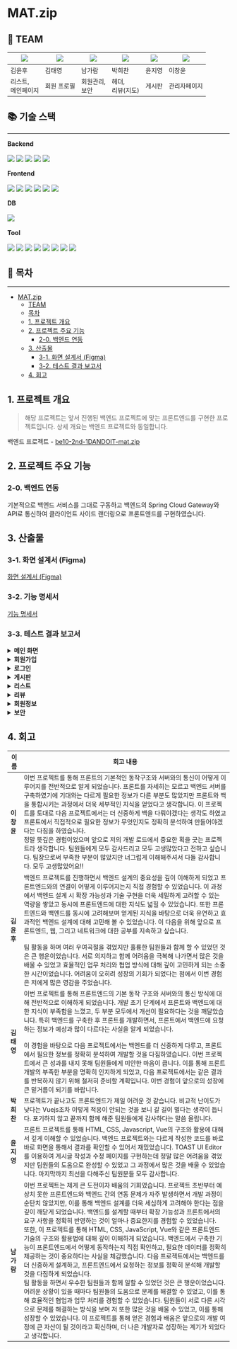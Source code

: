# MAT.zip

## 👥 TEAM
| [![](https://avatars.githubusercontent.com/u/74580387)](https://github.com/WhooGeek) | [![](https://avatars.githubusercontent.com/u/136975414)](https://github.com/wildcat222) | [![](https://avatars.githubusercontent.com/u/134343781)](https://github.com/catnine11) | [![](https://avatars.githubusercontent.com/u/115945994)](https://github.com/hcbak) | [![](https://avatars.githubusercontent.com/u/173458380)](https://github.com/JIYOUNG-22) | [![](https://avatars.githubusercontent.com/u/138023884)](https://github.com/leebackcoding) |
|----------|----------|----------|----------|----------|---------|
| 김윤후  | 김태영  | 남가람  | 박희찬 | 윤지영 | 이창윤 |
| 리스트,<br/>메인페이지| 회원 프로필 | 회원관리,<br>보안  | 헤더,<br/> 리뷰(지도) | 게시판  | 관리자페이지 |

## 📚 기술 스택

-----------

<p><strong>Backend <br></strong>
<br>
  <img src="https://img.shields.io/badge/java-007396?style=for-the-badge&logo=java&logoColor=white">
  <img src="https://img.shields.io/badge/springboot-6DB33F?style=for-the-badge&logo=springboot&logoColor=white">
  <img src="https://img.shields.io/badge/spring data JPA-6DB33F?style=for-the-badge&logo=hibernate&logoColor=white">
  <img src="https://img.shields.io/badge/spring%20security-6DB33F?style=for-the-badge&logo=springsecurity&logoColor=white">
  <img src="https://img.shields.io/badge/mybatis-E9572B?style=for-the-badge&logo=&logoColor=white">
</p>

<p><strong>Frontend <br></strong>
<br>
  <img src="https://img.shields.io/badge/html5-E34F26?style=for-the-badge&logo=html5&logoColor=white"> 
  <img src="https://img.shields.io/badge/css-1572B6?style=for-the-badge&logo=css3&logoColor=white"> 
  <img src="https://img.shields.io/badge/javascript-F7DF1E?style=for-the-badge&logo=javascript&logoColor=black">
  <img src="https://img.shields.io/badge/vue.js-4FC08D?style=for-the-badge&logo=vue.js&logoColor=white"> 
  <img src="https://img.shields.io/badge/bootstrap-7952B3?style=for-the-badge&logo=bootstrap&logoColor=white">
  <img src="https://img.shields.io/badge/pinia-FFD300?style=for-the-badge&logo=pinia&logoColor=black">
</p>

<p><strong>DB <br></strong>
<br>
  <img src="https://img.shields.io/badge/mariadb-4479A1?style=for-the-badge&logo=mariadb&logoColor=white">
</p>

<p><strong>Tool <br></strong>
<br>
  <img src="https://img.shields.io/badge/github-181717?style=for-the-badge&logo=github&logoColor=white">
  <img src="https://img.shields.io/badge/figma-F24E1E?style=for-the-badge&logo=figma&logoColor=white">
  <img src="https://img.shields.io/badge/gradle-02303A?style=for-the-badge&logo=gradle&logoColor=white">
  <img src="https://img.shields.io/badge/junit5-25A162?style=for-the-badge&logo=junit5&logoColor=white">
  <img src="https://img.shields.io/badge/google%20sheets-34A853?style=for-the-badge&logo=google-sheets&logoColor=white">
  <img src="https://img.shields.io/badge/discord-5865F2?style=for-the-badge&logo=discord&logoColor=white">
  <img src="https://img.shields.io/badge/notion-000000?style=for-the-badge&logo=notion&logoColor=white">
  <img src="https://img.shields.io/badge/swagger-85EA2D?style=for-the-badge&logo=swagger&logoColor=black">
</p>



## 📄 목차

-----------
- [MAT.zip](#matzip)
  - [TEAM](#team)
  - [목차](#목차)
  - [1. 프로젝트 개요](#1-프로젝트-개요)
  - [2. 프로젝트 주요 기능](#2-프로젝트-주요-기능)
    - [2-0. 백엔드 연동](#2-0-백엔드-연동)
  - [3. 산출물](#3-산출물)
    - [3-1. 화면 설계서 (Figma)](#3-1-화면-설계서-figma)
    - [3-2. 테스트 결과 보고서](#3-2-테스트-결과-보고서)
  - [4. 회고](#4-회고)

## 1. 프로젝트 개요
> 해당 프로젝트는 앞서 진행된 백엔드 프로젝트에 맞는 프론트엔드를 구현한 프로젝트입니다.
> 상세 개요는 백엔드 프로젝트와 동일합니다.

백엔드 프로젝트 - [be10-2nd-1DANDOIT-mat.zip](https://github.com/beyond-sw-camp/be10-2nd-1DANDOIT-mat.zip)

## 2. 프로젝트 주요 기능
### 2-0. 백엔드 연동
기본적으로 백엔드 서비스를 그대로 구동하고 백엔드의 Spring Cloud Gateway와 API로 통신하여 클라이언트 사이드 랜더링으로 프론트엔드를 구현하였습니다.

## 3. 산출물

### 3-1. 화면 설계서 (Figma)

[화면 설계서 (Figma)](https://www.figma.com/design/RRkdSm2kuC2M1eGboUZl5M/MAT.ZIP?node-id=0-1&node-type=canvas&t=A4BxdscJTxuUAjuZ-0)

### 3-2. 기능 명세서

[기능 명세서](https://docs.google.com/spreadsheets/d/e/2PACX-1vQuoSdRuUtVxppUKq-hhxCnWca3t8VJ5ALB-8JETGNk6d0e0Kp7uCAlL-uDPcyGzY7nbvBjtSPW8Z8g/pubhtml?gid=1481795989&single=true)


### 3-3. 테스트 결과 보고서

<details>
  <summary><strong> 메인 화면 </strong></summary>
  <h4> - 메인화면 </h4>

![메인화면](assets/gifs/main/MainHome.gif)

  <h4> - 메인화면 -> 리스트 </h4>

![MainHome-List.gif](assets/gifs/main/MainHome-List.gif)

  <h4> - 메인화면 -> 전체 리스트 </h4>

![MainHome-ListAll.gif](assets/gifs/main/MainHome-ListAll.gif)

  <h4> - 메인화면 -> 게시판 </h4>

![MainHome-Post.gif](assets/gifs/main/MainHome-Post.gif)

  <h4> - 메인화면 -> 게시판 리스트 </h4>

![MainHome-PostList.gif](assets/gifs/main/MainHome-PostList.gif)
</details>

<details>
  <summary><strong> 회원가입 </strong></summary>
  <h4> - 회원가입 - 이메일인증 </h4>

  ![이메일인증](assets/gifs/auth/register_sendemail.gif)

  <h4> - 회원가입 </h4>

  ![회원가입](assets/gifs/auth/register.gif)
</details>

<details>
  <summary><strong> 로그인 </strong></summary>
  <h4> - 로그인 </h4>

![login](assets/gifs/auth/login2.gif)

  <h4> - 로그아웃 </h4>

![logout](assets/gifs/auth/logout2.gif)

  <h4> - 이메일 찾기 </h4>

![findEmail](assets/gifs/auth/findEmail.gif)

  <h4> - 비밀번호 찾기 </h4>

![findPassword](assets/gifs/auth/findPassword.gif)

  <h4> - 비밀번호 재설정 </h4>

![resetPassword](assets/gifs/auth/resetPassword.gif)

</details>

<details>
  <summary><strong> 게시판 </strong></summary>
  <h4> - 게시글 등록 </h4>

![게시글등록](assets/gifs/post/RegistPost1.gif)
![게시글등록](assets/gifs/post/RegistPost2.gif)
![게시글등록](assets/gifs/post/RegistPost3.gif)

  <h4> - 게시글 수정 </h4>

![게시글수정](assets/gifs/post/EditPost.gif)

  <h4> - 게시글 삭제 </h4>

![게시글삭제](assets/gifs/post/DeletePost.gif)

  <h4> - 댓글 등록 </h4>

![댓글등록](assets/gifs/post/RegistComment.gif)

  <h4> - 게시판 카테고리별 게시글 조회 </h4>

![게시판카테고리](assets/gifs/post/CategoryPost.gif)

  <h4> - 전체 게시글 조회 및 검색 </h4>

![게시글검색](assets/gifs/post/SearchPost.gif)


</details>

<details>
<summary><strong>리스트</strong></summary>

  <h4> - 리스트 생성 </h4>

  ![ListCreate.gif](assets/gifs/list/ListCreate.gif)

  <h4> - 리스트 댓글 등록 </h4>

  ![List-Comment.gif](assets/gifs/list/List-Comment.gif)

  <h4> - 리스트 맛집 가져오기 </h4>
  
  ![List-GetMatzip.gif](assets/gifs/list/List-GetMatzip.gif)
  
  <h4> - 리스트 -> 유저 리스트 목록 </h4>
  
  ![List-Lists.gif](assets/gifs/list/List-Lists.gif)
  
  <h4> - 전체 리스트 -> 리스트 상세조회 </h4>
  
  ![ListAll-ListDetail.gif](assets/gifs/list/ListAll-ListDetail.gif)

</details>

<details>
<summary><strong>리뷰</strong></summary>

  <h4> - 리뷰 맵 조회 </h4>

  ![ListCreate.gif](assets/gifs/review/review_playmap.gif)

  <h4> - 리뷰 조회 </h4>

  ![List-Comment.gif](assets/gifs/review/review_restaurant_review.gif)

  <h4> - 리뷰 작성 </h4>
  
  ![List-GetMatzip.gif](assets/gifs/review/review_review_write.gif)

</details>

<details>
<summary><strong>회원정보</strong></summary>

  <h4> - 비밀번호 수정 </h4>

![changePassword](assets/gifs/userInfo/changePassword.gif)

<h4> - 회원정보 수정 </h4>

![updateUserInfo](assets/gifs/userInfo/updateUserInfo2.gif)

  <h4> - 회원 탈퇴 </h4>

![deleteUserInfo](assets/gifs/userInfo/deleteUserInfo2.gif)

</details>

<details>
<summary><strong>보안</strong></summary>

  <h4> - 비회원 접근 거부 </h4>

![changePassword](assets/gifs/security/accessSecurity1_nonmember.gif)

  <h4> - 회원 접근 거부 </h4>

![changePassword](assets/gifs/security/accessSecurity2_member.gif)

  <h4> - 회원 접근 거부 : 관리자페이지 </h4>

![changePassword](assets/gifs/security/accessSecurity4_adminpage.gif)

  <h4> - 약관 미동의 시 회원가입 불가 </h4>

![changePassword](assets/gifs/security/accessSecurity3_term.gif)

</details>

## 4. 회고


| 이름      | 회고 내용                                                                                                                                                                                                                                                                                                                                                                                                                                                                                                            |
|---------|------------------------------------------------------------------------------------------------------------------------------------------------------------------------------------------------------------------------------------------------------------------------------------------------------------------------------------------------------------------------------------------------------------------------------------------------------------------------------------------------------------------|
| **이창윤** | 이번 프로젝트를 통해 프론트의 기본적인 동작구조와 서버와의 통신이 어떻게 이루어지를 전반적으로 알게 되었습니다. 프론트를 자세히는 모르고 백엔드 서버를 구축하였기에 기대와는 다르게 필요한 정보가 다른 부분도 많았지만 프론트와 백을 통합시키는 과정에서 더욱 세부적인 지식을 얻었다고 생각합니다. 이 프로젝트를 토대로 다음 프로젝트에서는 더 신중하게 백을 다뤄야겠다는 생각도 하였고 프론트에서 직접적으로 필요한 정보가 무엇인지도 정확히 분석하여 만들어야겠다는 다짐을 하였습니다.<br/> 정말 뜻깊은 경험이었으며 앞으로 저의 개발 로드에서 중요한 획을 긋는 프로젝트라 생각합니다. 팀원들에게 모두 감사드리고 모두 고생많았다고 전하고 싶습니다. 팀장으로써 부족한 부분이 많았지만 너그럽게 이해해주셔서 다들 감사합니다. 모두 고생많았어요!!                                                                                       |
| **김윤후** | 백엔드 프로젝트를 진행하면서 백엔드 설계의 중요성을 깊이 이해하게 되었고 프론트엔드와의 연결이 어떻게 이루어지는지 직접 경험할 수 있었습니다. 이 과정에서 백엔드 설계 시 확장 가능성과 기술 구현을 더욱 세밀하게 고려할 수 있는 역량을 쌓았고 동시에 프론트엔드에 대한 지식도 넓힐 수 있었습니다. 또한 프론트엔드와 백엔드를 동시에 고려해보며 얻게된 지식을 바탕으로 더욱 유연하고 효과적인 백엔드 설계에 대해 고민해 볼 수 있었습니다. 이 다음을 위해 앞으로 프론트엔드, 웹, 그리고 네트워크에 대한 공부를 지속하고 싶습니다. <br/><br/>팀 활동을 하며 여러 우여곡절을 겪었지만 훌륭한 팀원들과 함께 할 수 있었던 것은 큰 행운이었습니다. 서로 의지하고 함께 어려움을 극복해 나가면서 많은 것을 배울 수 있었고 효율적인 업무 처리와 협업 방식에 대해 깊이 고민하게 되는 소중한 시간이었습니다. 어려움이 오히려 성장의 기회가 되었다는 점에서 이번 경험은 저에게 많은 영감을 주었습니다. |
| **김태영** | 이번 프로젝트를 통해 프론트엔드의 기본 동작 구조와 서버와의 통신 방식에 대해 전반적으로 이해하게 되었습니다. 개발 초기 단계에서 프론트와 백엔드에 대한 지식이 부족함을 느꼈고, 두 부분 모두에서 개선이 필요하다는 것을 깨달았습니다. 특히 백엔드를 구축한 후 프론트를 개발하면서, 프론트에서 백엔드에 요청하는 정보가 예상과 많이 다르다는 사실을 알게 되었습니다. <br><br> 이 경험을 바탕으로 다음 프로젝트에서는 백엔드를 더 신중하게 다루고, 프론트에서 필요한 정보를 정확히 분석하여 개발할 것을 다짐하였습니다. 이번 프로젝트에서 큰 성과를 내지 못해 팀원들에게 미안한 마음이 큽니다. 이를 통해 프론트 개발의 부족한 부분을 명확히 인지하게 되었고, 다음 프로젝트에서는 같은 결과를 반복하지 않기 위해 철저히 준비할 계획입니다. 이번 경험이 앞으로의 성장에 큰 밑거름이 되기를 바랍니다.                                                      |
| **박희찬** | 프로젝트가 끝나고도 프론트엔드가 제일 어려운 것 같습니다. 비교적 난이도가 낮다는 Vuejs조차 이렇게 적응이 안되는 것을 보니 갈 길이 멀다는 생각이 듭니다. 포기하지 않고 끝까지 함께 해준 팀원들에게 감사하다는 말씀 올립니다.                                                                                                                                                                                                                                                                                                                                                                                 |
| **윤지영** | 프론트 프로젝트를 통해 HTML, CSS, Javascript, Vue의 구조와 활용에 대해서 깊게 이해할 수 있었습니다. 백엔드 프로젝트와는 다르게 작성한 코드를 바로바로 화면을 통해서 결과를 확인할 수 있어서 재밌었습니다. TOAST UI Editor를 이용하여 게시글 작성과 수정 페이지를 구현하는데 정말 많은 어려움을 겪었지만 팀원들의 도움으로 완성할 수 있었고 그 과정에서 많은 것을 배울 수 있었습니다. 마지막까지 최선을 다해주신 팀원분들 모두 감사합니다.                                                                                                                                                                                                                                            |
| **남가람** | 이번 프로젝트는 제게 큰 도전이자 배움의 기회였습니다. 프로젝트 초반부터 예상치 못한 프론트엔드와 백엔드 간의 연동 문제가 자주 발생하면서 개발 과정이 순탄치 않았지만, 이를 통해 백엔드 설계를 더욱 세심하게 고려해야 한다는 점을 깊이 깨닫게 되었습니다. 백엔드를 설계할 때부터 확장 가능성과 프론트에서의 요구 사항을 정확히 반영하는 것이 얼마나 중요한지를 경험할 수 있었습니다.<br> 또한, 이 프로젝트를 통해 HTML, CSS, JavaScript, Vue와 같은 프론트엔드 기술의 구조와 활용법에 대해 깊이 이해하게 되었습니다. 백엔드에서 구축한 기능이 프론트엔드에서 어떻게 동작하는지 직접 확인하고, 필요한 데이터를 정확히 제공하는 것이 중요하다는 사실을 체감했습니다. 다음 프로젝트에서는 백엔드를 더 신중하게 설계하고, 프론트엔드에서 요청하는 정보를 정확히 분석해 개발할 것을 다짐하게 되었습니다.<br>팀 활동을 하면서 우수한 팀원들과 함께 일할 수 있었던 것은 큰 행운이었습니다. 어려운 상황이 있을 때마다 팀원들의 도움으로 문제를 해결할 수 있었고, 이를 통해 효율적인 협업과 업무 처리를 경험할 수 있었습니다. 팀원들이 서로 다른 시각으로 문제를 해결하는 방식을 보며 저 또한 많은 것을 배울 수 있었고, 이를 통해 성장할 수 있었습니다. 이 프로젝트를 통해 얻은 경험과 배움은 앞으로의 개발 여정에 큰 자산이 될 것이라고 확신하며, 더 나은 개발자로 성장하는 계기가 되었다고 생각합니다.

